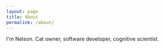 ```yaml
---
layout: page
title: About
permalink: /about/
---
```


I'm Nelson. Cat owner, software developer, cognitive scientist.